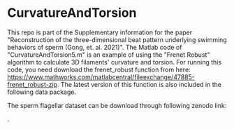 # CurvatureAndTorsion

This repo is part of the Supplementary information for the paper "Reconstruction of the three-dimensional beat pattern underlying swimming behaviors of sperm (Gong, et. al. 2021)".
The Matlab code of "CurvatureAndTorsion5.m" is an example of using the "Frenet Robust" algorithm to calculate 3D filaments' curvature and torsion. For running this code, you need download the frenet_robust function from here:
https://www.mathworks.com/matlabcentral/fileexchange/47885-frenet_robust-zip. The latest version of this function is also included in the following data package.

The sperm flagellar dataset can be download through following zenodo link:

.



